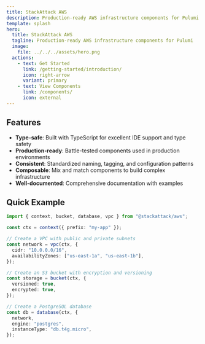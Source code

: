 ```yaml
---
title: StackAttack AWS
description: Production-ready AWS infrastructure components for Pulumi
template: splash
hero:
  title: StackAttack AWS
  tagline: Production-ready AWS infrastructure components for Pulumi
  image:
    file: ../../../assets/hero.png
  actions:
    - text: Get Started
      link: /getting-started/introduction/
      icon: right-arrow
      variant: primary
    - text: View Components
      link: /components/
      icon: external
---
```


## Features

- **Type-safe**: Built with TypeScript for excellent IDE support and type safety
- **Production-ready**: Battle-tested components used in production environments  
- **Consistent**: Standardized naming, tagging, and configuration patterns
- **Composable**: Mix and match components to build complex infrastructure
- **Well-documented**: Comprehensive documentation with examples

## Quick Example

```typescript
import { context, bucket, database, vpc } from "@stackattack/aws";

const ctx = context({ prefix: "my-app" });

// Create a VPC with public and private subnets
const network = vpc(ctx, {
  cidr: "10.0.0.0/16",
  availabilityZones: ["us-east-1a", "us-east-1b"],
});

// Create an S3 bucket with encryption and versioning
const storage = bucket(ctx, {
  versioned: true,
  encrypted: true,
});

// Create a PostgreSQL database
const db = database(ctx, {
  network,
  engine: "postgres",
  instanceType: "db.t4g.micro",
});
```
